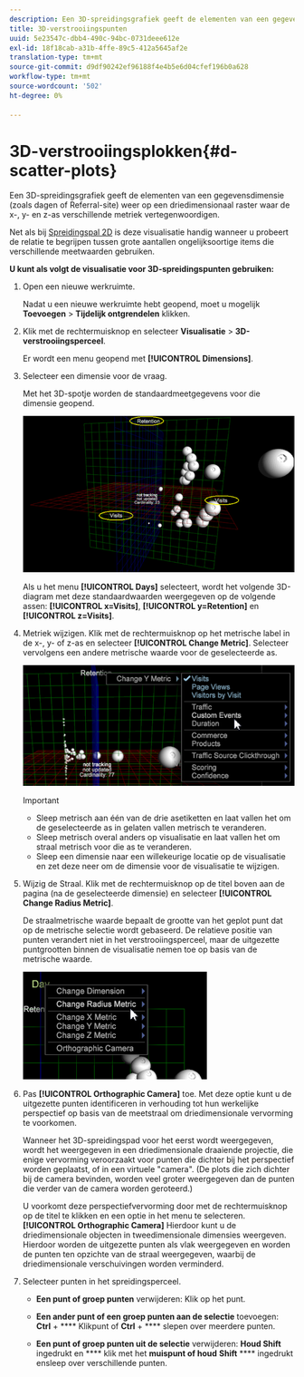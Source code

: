 ```yaml
---
description: Een 3D-spreidingsgrafiek geeft de elementen van een gegevensdimensie (zoals dagen of Referral-site) weer op een driedimensionaal raster waar de x-, y- en z-as verschillende metriek vertegenwoordigen.
title: 3D-verstrooiingspunten
uuid: 5e23547c-dbb4-490c-94bc-0731deee612e
exl-id: 18f18cab-a31b-4ffe-89c5-412a5645af2e
translation-type: tm+mt
source-git-commit: d9df90242ef96188f4e4b5e6d04cfef196b0a628
workflow-type: tm+mt
source-wordcount: '502'
ht-degree: 0%

---
```


# 3D-verstrooiingsplokken{#d-scatter-plots}

Een 3D-spreidingsgrafiek geeft de elementen van een gegevensdimensie (zoals dagen of Referral-site) weer op een driedimensionaal raster waar de x-, y- en z-as verschillende metriek vertegenwoordigen.

Net als bij [Spreidingspal 2D](https://docs.adobe.com/content/help/en/data-workbench/using/client/t-open-ins.html#Scatter_Plots) is deze visualisatie handig wanneer u probeert de relatie te begrijpen tussen grote aantallen ongelijksoortige items die verschillende meetwaarden gebruiken.

**U kunt als volgt de visualisatie voor 3D-spreidingspunten gebruiken:**

1. Open een nieuwe werkruimte.

   Nadat u een nieuwe werkruimte hebt geopend, moet u mogelijk **Toevoegen** > **Tijdelijk ontgrendelen** klikken.
1. Klik met de rechtermuisknop en selecteer **Visualisatie** > **3D-verstrooiingsperceel**.

   Er wordt een menu geopend met **[!UICONTROL Dimensions]**.

1. Selecteer een dimensie voor de vraag.

   Met het 3D-spotje worden de standaardmeetgegevens voor die dimensie geopend.

   ![](assets/3D_main.png)

   Als u het menu **[!UICONTROL Days]** selecteert, wordt het volgende 3D-diagram met deze standaardwaarden weergegeven op de volgende assen: **[!UICONTROL x=Visits]**, **[!UICONTROL y=Retention]** en **[!UICONTROL z=Visits]**.

1. Metriek wijzigen. Klik met de rechtermuisknop op het metrische label in de x-, y- of z-as en selecteer **[!UICONTROL Change Metric]**. Selecteer vervolgens een andere metrische waarde voor de geselecteerde as.

   ![](assets/3D_change.png)

   >[!IMPORTANT]
   >
   >
   >    
   >    
   >    * Sleep metrisch aan één van de drie asetiketten en laat vallen het om de geselecteerde as in gelaten vallen metrisch te veranderen.
   >    * Sleep metrisch overal anders op visualisatie en laat vallen het om straal metrisch voor die as te veranderen.
   >    * Sleep een dimensie naar een willekeurige locatie op de visualisatie en zet deze neer om de dimensie voor de visualisatie te wijzigen.


1. Wijzig de Straal. Klik met de rechtermuisknop op de titel boven aan de pagina (na de geselecteerde dimensie) en selecteer **[!UICONTROL Change Radius Metric]**.

   De straalmetrische waarde bepaalt de grootte van het geplot punt dat op de metrische selectie wordt gebaseerd. De relatieve positie van punten verandert niet in het verstrooiingsperceel, maar de uitgezette puntgrootten binnen de visualisatie nemen toe op basis van de metrische waarde.

   ![](assets/3D_change_radius.png)

1. Pas **[!UICONTROL Orthographic Camera]** toe. Met deze optie kunt u de uitgezette punten identificeren in verhouding tot hun werkelijke perspectief op basis van de meetstraal om driedimensionale vervorming te voorkomen.

   Wanneer het 3D-spreidingspad voor het eerst wordt weergegeven, wordt het weergegeven in een driedimensionale draaiende projectie, die enige vervorming veroorzaakt voor punten die dichter bij het perspectief worden geplaatst, of in een virtuele &quot;camera&quot;. (De plots die zich dichter bij de camera bevinden, worden veel groter weergegeven dan de punten die verder van de camera worden geroteerd.)

   U voorkomt deze perspectiefvervorming door met de rechtermuisknop op de titel te klikken en een optie in het menu te selecteren. **[!UICONTROL Orthographic Camera]** Hierdoor kunt u de driedimensionale objecten in tweedimensionale dimensies weergeven. Hierdoor worden de uitgezette punten als vlak weergegeven en worden de punten ten opzichte van de straal weergegeven, waarbij de driedimensionale verschuivingen worden verminderd.

1. Selecteer punten in het spreidingsperceel.

   * **Een punt of groep punten** verwijderen: Klik op het punt.
   * **Een ander punt of een groep punten aan de selectie** toevoegen:  **Ctrl** +  **** Klikpunt of  **Ctrl** +  **** slepen over meerdere punten.

   * **Een punt of groep punten uit de selectie** verwijderen:  **Houd Shift**  ingedrukt en  **** klik met het  **muispunt of houd** **Shift** ****  ingedrukt ensleep over verschillende punten.

<!-- <a id="section_9C30F9799F1440F09278327002E6B47A"></a> -->
